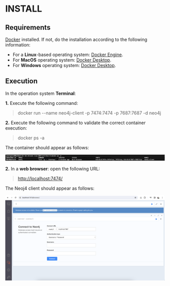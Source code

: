# INSTALL

## Requirements

[Docker](https://www.docker.com/) installed. If not, do the installation according to the following information:

* For a **Linux**-based operating system: [Docker Engine](https://docs.docker.com/engine/install/).
* For **MacOS** operating system: [Docker Desktop](https://www.docker.com/products/docker-desktop/).
* For **Windows** operating system: [Docker Desktop](https://www.docker.com/products/docker-desktop/).

## Execution

In the operation system **Terminal**: 

**1.** Execute the following command:

> docker run --name neo4j-client -p 7474:7474 -p 7687:7687 -d neo4j

**2.** Execute the following command to validate the correct container execution:

> docker ps -a

The container should appear as follows:

![alt text](./images/img1.png)

**2.** In a **web browser**: open the following URL:

> [http://localhost:7474/](http://localhost:7474/)

The Neoj4 client should appear as follows:

![alt text](./images/img2.png)
